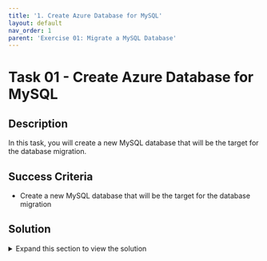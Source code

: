 ```yaml
---
title: '1. Create Azure Database for MySQL'
layout: default
nav_order: 1
parent: 'Exercise 01: Migrate a MySQL Database'
---
```


# Task 01 - Create Azure Database for MySQL

## Description

In this task, you will create a new MySQL database that will be the target for the database migration.


## Success Criteria

* Create a new MySQL database that will be the target for the database migration



## Solution

<details markdown="block">
<summary>Expand this section to view the solution</summary>

1. Sign in to the [Azure Portal](https://portal.azure.com). Ensure that you're using a subscription associated with the same resources you created during the Lab setup.

2. On the **Home** page within the Azure Portal, towards the top, select **Create a resource**.

    ![Create a resource on Azure Portal Home page.](images/2022-11-20-21-08-40.png "Create a resource")

3. Within the **Search services and marketplace** field, type `mysql flexible`, press Enter, then select **Azure Database for MySQL Flexible Server** in the search results.

    ![The Azure Database for MySQL result shown in the marketplace.](images/2022-11-20-22-24-33.png "Azure Database for MySQL in the marketplace")

4. Select **Create**.

    ![The Flexible server option is selected with the create button highlighted.](images/2022-11-20-22-27-13.png "Flexible server resource type")

5. On the **Flexible server** pane, select the following values:

    - **Resource group**: Select the resource group that you created for this lab. Such as `terrafirm-rg`.
    - **Server name**: Enter a unique name, such as `terrafirm-mysql-db`.
    - **Region**: Select the Azure Region that was used to create the resource group.
    - **MySQL version**: `8.0`

    ![The Flexible server pane is shown with values entered.](images/2022-11-20-22-32-44.png "Flexible server configuration")

6. Under **Authentication**, set the **Authentication method** to **MySQL authentication only**, set the **Admin username** and **Password** for the MySQL admin account.

    ![Administrator account credentials are set.](images/2022-11-20-22-37-20.png "Administrator account credentials")

    > **Note**: Be sure to save the **Admin username** and **Password**, so it can be used later. A recommendation for an easy to remember Username is `mysqladmin` and Password is `demo!pass123`.

7. Select **Next: Networking >**.

    ![Image with Next Networking button highlighted.](images/2022-11-20-22-41-09.png "Next Networking button")

8. On the **Networking** tab, under **Firewall rules**, select the checkbox for **Allow public access from any Azure service within Azure to this server**.

    ![Allow public access from any Azure service within Azure to this server is checked.](images/2022-11-20-22-44-09.png "Firewall rules")

9. Select **Review + create**.

    ![Review + create button](images/2022-11-20-22-44-57.png "Review + create button")

10. Select **Create** to provision the service.

    ![The Review + create screen with Create button highlighted.](images/2022-11-20-22-46-07.png "Review + create screen")

11. Once provisioning has completed navigate to the **Azure Database for MySQL** resource that was just created, copy and save the **Server name** for use later.

    ![The Azure Database for MySQL server name is highlighted.](images/2022-11-21-23-57-40.png "Azure Database for MySQL blade")

12. On the left menu pane, under **Settings** select **Databases**.

    ![Databases link is hihghlighted.](images/2022-11-21-21-26-19.png "Databases link")

13. Select **+ Add** to create a new database.

    ![Add database button is highlighted.](images/2022-11-21-21-27-38.png "Add database button")

14. On the **Create Database** pane, enter `phpipam` in the **Name** field, then select **Save**. This will create a new MySQL database that will be the target for the database migration.

    ![The Create database pane is shown with values entered.](images/2022-11-21-21-28-24.png "Create database pane")

</details>
